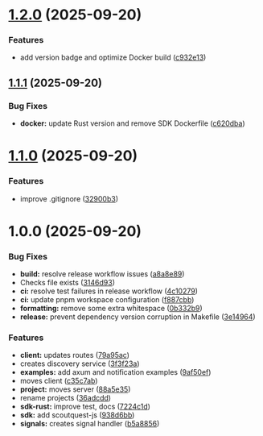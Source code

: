 # [1.2.0](https://github.com/RomainDECOSTER/scoutquest/compare/v1.1.1...v1.2.0) (2025-09-20)


### Features

* add version badge and optimize Docker build ([c932e13](https://github.com/RomainDECOSTER/scoutquest/commit/c932e13a7adf8752a51d89d412438475ef8a0cf7))

## [1.1.1](https://github.com/RomainDECOSTER/scoutquest/compare/v1.1.0...v1.1.1) (2025-09-20)


### Bug Fixes

* **docker:** update Rust version and remove SDK Dockerfile ([c620dba](https://github.com/RomainDECOSTER/scoutquest/commit/c620dba2ce01b01c5980409d67c983abb6e86af5))

# [1.1.0](https://github.com/RomainDECOSTER/scoutquest/compare/v1.0.0...v1.1.0) (2025-09-20)


### Features

* improve .gitignore ([32900b3](https://github.com/RomainDECOSTER/scoutquest/commit/32900b374c240518eb342196c531669f74e68638))

# 1.0.0 (2025-09-20)


### Bug Fixes

* **build:** resolve release workflow issues ([a8a8e89](https://github.com/RomainDECOSTER/scoutquest/commit/a8a8e89c4527e02f48b88ab78b67db77a3cee2e3))
* Checks file exists ([3146d93](https://github.com/RomainDECOSTER/scoutquest/commit/3146d93076b301c90834c166605979a2cd562041))
* **ci:** resolve test failures in release workflow ([4c10279](https://github.com/RomainDECOSTER/scoutquest/commit/4c102795e9898f0545dcfa9ea860278cfeb5004e))
* **ci:** update pnpm workspace configuration ([f887cbb](https://github.com/RomainDECOSTER/scoutquest/commit/f887cbb54a00ede6f9a42b47ed45a52d1d5025fe))
* **formatting:** remove some extra whitespace ([0b332b9](https://github.com/RomainDECOSTER/scoutquest/commit/0b332b92f136c733c6f6dee8728d94d41b9ac4bf))
* **release:** prevent dependency version corruption in Makefile ([3e14964](https://github.com/RomainDECOSTER/scoutquest/commit/3e149648f72b0b10cf3965ab3286c8abd63906a3))


### Features

* **client:** updates routes ([79a95ac](https://github.com/RomainDECOSTER/scoutquest/commit/79a95ac2f770f36edc948808bec9b1ef90395c5e))
* creates discovery service ([3f3f23a](https://github.com/RomainDECOSTER/scoutquest/commit/3f3f23ad49d06122c97da0c7b7f6cad74c50d7c3))
* **examples:** add axum and notification examples ([9af50ef](https://github.com/RomainDECOSTER/scoutquest/commit/9af50ef06e2ee7e375249d6b4232a4b5f70a9861))
* moves client ([c35c7ab](https://github.com/RomainDECOSTER/scoutquest/commit/c35c7ab0614783e950726bda76646ec561f3e1a9))
* **project:** moves server ([88a5e35](https://github.com/RomainDECOSTER/scoutquest/commit/88a5e355f7f834e578a5b9068d68b5473dcd4d8a))
* rename projects ([36adcdd](https://github.com/RomainDECOSTER/scoutquest/commit/36adcddc6302dcab008c07288a7288f2a6f4e474))
* **sdk-rust:** improve test, docs ([7224c1d](https://github.com/RomainDECOSTER/scoutquest/commit/7224c1d9096531022a2f1ed23af3649eef0efd92))
* **sdk:** add scoutquest-js ([938d6bb](https://github.com/RomainDECOSTER/scoutquest/commit/938d6bbbee750554da40133d881db5118287ab95))
* **signals:** creates signal handler ([b5a8856](https://github.com/RomainDECOSTER/scoutquest/commit/b5a8856b2f44d60511bb757e7e1e11a8b7889d1a))
